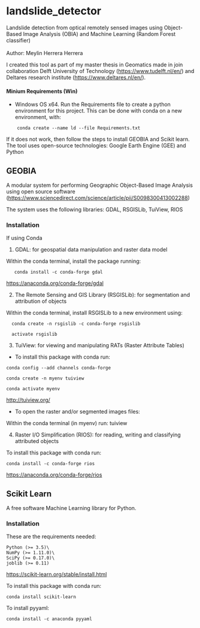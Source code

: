 # landslide_detector
Landslide detection from optical remotely sensed images using Object-Based Image Analysis (OBIA) and Machine Learning (Random Forest classifier)\
\
Author: Meylin Herrera Herrera 

I created this tool as part of my master thesis in Geomatics made in join collaboration Delft University of Technology (https://www.tudelft.nl/en/) and Deltares research institute (https://www.deltares.nl/en/).

#### Minium Requirements (Win)
- Windows OS x64. Run the Requirements file to create a python environment for this project. This can be done with conda on a new environment, with: 

```
    conda create --name ld --file Requirements.txt
``` 

If it does not work, then follow the steps to install GEOBIA and Scikit learn. The tool uses open-source technologies: Google Earth Engine (GEE) and Python

## GEOBIA 

A modular system for performing Geographic Object-Based Image Analysis using open source software (https://www.sciencedirect.com/science/article/pii/S0098300413002288)

The system uses the following libraries: GDAL, RSGISLib, TuiView, RIOS

### Installation

If using Conda

1. GDAL: for geospatial data manipulation and raster data model
   
Within the conda terminal, install the package running:

```
   conda install -c conda-forge gdal 
```
https://anaconda.org/conda-forge/gdal

2. The Remote Sensing and GIS Library (RSGISLib): for segmentation and attribution of objects

Within the conda terminal, install RSGISLib to a new environment using:

```
  conda create -n rsgislib -c conda-forge rsgislib   

  activate rsgislib
```

3. TuiView: for viewing and manipulating RATs (Raster Attribute Tables)

- To install this package with conda run:  

```
conda config --add channels conda-forge

conda create -n myenv tuiview

conda activate myenv
```
http://tuiview.org/


- To open the raster and/or segmented images files:

Within the conda terminal (in myenv) run: tuiview

4. Raster I/O Simplification (RIOS): for reading, writing and classifying attributed objects

To install this package with conda run:
```
conda install -c conda-forge rios 
```

https://anaconda.org/conda-forge/rios


## Scikit Learn
A free software Machine Learning library for Python. 
 
### Installation
These are the requirements needed:
```
Python (>= 3.5)\
NumPy (>= 1.11.0)\
SciPy (>= 0.17.0)\
joblib (>= 0.11)
```

https://scikit-learn.org/stable/install.html

To install this package with conda run:
```
conda install scikit-learn
```
To install pyyaml:

```
conda install -c anaconda pyyaml
```

